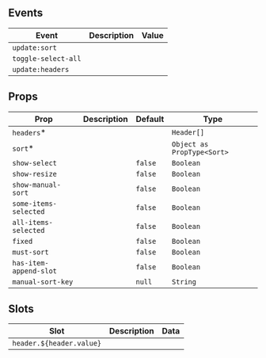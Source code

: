
## Events
| Event               | Description | Value |
|---------------------|-------------|-------|
| `update:sort`       |             |       |
| `toggle-select-all` |             |       |
| `update:headers`    |             |       |

## Props
| Prop                   | Description | Default | Type                       |
|------------------------|-------------|---------|----------------------------|
| `headers`*             |             |         | `Header[]`                 |
| `sort`*                |             |         | `Object as PropType<Sort>` |
| `show-select`          |             | `false` | `Boolean`                  |
| `show-resize`          |             | `false` | `Boolean`                  |
| `show-manual-sort`     |             | `false` | `Boolean`                  |
| `some-items-selected`  |             | `false` | `Boolean`                  |
| `all-items-selected`   |             | `false` | `Boolean`                  |
| `fixed`                |             | `false` | `Boolean`                  |
| `must-sort`            |             | `false` | `Boolean`                  |
| `has-item-append-slot` |             | `false` | `Boolean`                  |
| `manual-sort-key`      |             | `null`  | `String`                   |

## Slots
| Slot                       | Description | Data |
|----------------------------|-------------|------|
| ``header.${header.value}`` |             |      |
